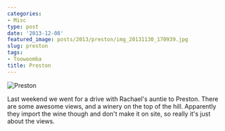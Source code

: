 ```yaml
---
categories:
- Misc
type: post
date: '2013-12-08'
featured_image: posts/2013/preston/img_20131130_170939.jpg
slug: preston
tags:
- Toowoomba
title: Preston
---
```


![Preston](img_20131130_170939.jpg)

Last weekend we went for a drive with Rachael's auntie to Preston. There are some awesome views, and a winery on the top of the hill. Apparently they import the wine though and don't make it on site, so really it's just about the views.
